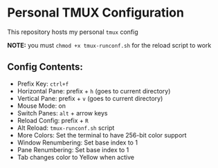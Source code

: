 # Personal TMUX Configuration

This repository hosts my personal `tmux` config

**NOTE:** you must `chmod +x tmux-runconf.sh` for the reload script to work

## Config Contents:
- Prefix Key: `ctrl+f`
- Horizontal Pane: prefix + `h` (goes to current directory)
- Vertical Pane: prefix + `v` (goes to current directory)
- Mouse Mode: on
- Switch Panes: `alt` + arrow keys
- Reload Config: prefix + `R`
- Alt Reload: `tmux-runconf.sh` script
- More Colors: Set the terminal to have 256-bit color support
- Window Renumbering: Set base index to 1
- Pane Renumbering: Set base index to 1
- Tab changes color to Yellow when active